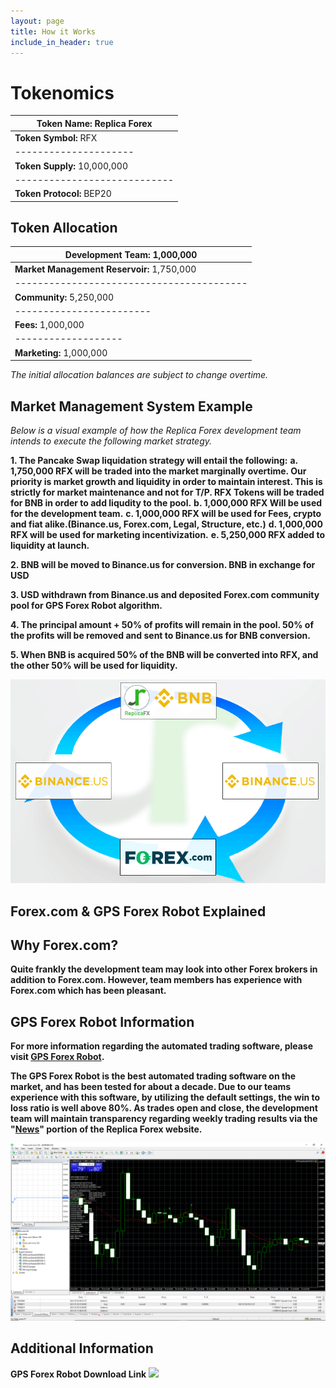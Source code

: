 ```yaml
---
layout: page
title: How it Works
include_in_header: true
---
```

# Tokenomics


|**Token Name:** Replica Forex|
|-----------------------------|
|**Token Symbol:** RFX|
|---------------------|
|**Token Supply:** 10,000,000|
|----------------------------|
|**Token Protocol:** BEP20|


## Token Allocation


|**Development Team:** 1,000,000|
|-------------------------------|
|**Market Management Reservoir:** 1,750,000|
|-----------------------------------------|
|**Community:** 5,250,000|
|------------------------|
|**Fees:** 1,000,000|
|-------------------|
|**Marketing:** 1,000,000|

*The initial allocation balances are subject to change overtime.*


## Market Management System Example

*Below is a visual example of how the Replica Forex development team intends to execute the following market strategy.*

**1. The Pancake Swap liquidation strategy will entail the following:**
    **a. 1,750,000 RFX will be traded into the market marginally overtime. Our priority is market growth and liquidity in order to maintain interest. This is strictly for market maintenance and not for T/P. RFX Tokens will be traded for BNB in order to add liqudity to the pool.** 
    **b. 1,000,000 RFX Will be used for the development team.**
    **c. 1,000,000 RFX will be used for Fees, crypto and fiat alike.(Binance.us, Forex.com, Legal, Structure, etc.)**
    **d. 1,000,000 RFX will be used for marketing incentivization.**
    **e. 5,250,000 RFX added to liquidity at launch.**

**2. BNB will be moved to Binance.us for conversion. BNB in exchange for USD**

**3. USD withdrawn from Binance.us and deposited Forex.com community pool for GPS Forex Robot algorithm.**

**4. The principal amount + 50% of profits will remain in the pool. 50% of the profits will be removed and sent to Binance.us for BNB conversion.**

**5. When BNB is acquired 50% of the BNB will be converted into RFX, and the other 50% will be used for liquidity.**

![](../assets/RFX_graphic(2).png)

## Forex.com & GPS Forex Robot Explained

## Why Forex.com?

**Quite frankly the development team may look into other Forex brokers in addition to Forex.com. However, team members has experience with Forex.com which has been pleasant.** 

## GPS Forex Robot Information

**For more information regarding the automated trading software, please visit [GPS Forex Robot](https://gpsforexrobot.com/).**

**The GPS Forex Robot is the best automated trading software on the market, and has been tested for about a decade. Due to our teams experience with this software, by utilizing the default settings, the win to loss ratio is well above 80%. As trades open and close, the development team will maintain transparency regarding weekly trading results via the "[News]()" portion of the Replica Forex website.** 

![](../assets/MT4.png)

## Additional Information

**GPS Forex Robot Download Link**
<img src=https://gpsforexrobot.com/images/nuts/promo3.gif>